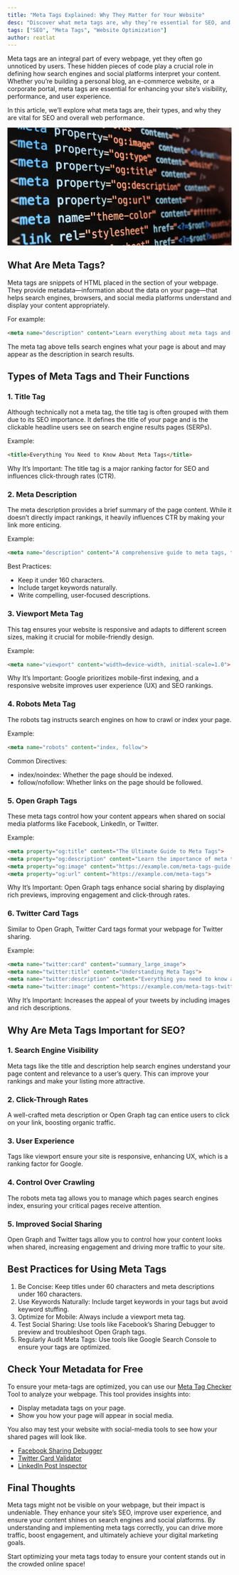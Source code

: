 ```yaml
---
title: "Meta Tags Explained: Why They Matter for Your Website"
desc: "Discover what meta tags are, why they’re essential for SEO, and how to use them to improve your website’s search rankings and user engagement."
tags: ["SEO", "Meta Tags", "Website Optimization"]
author: reatlat
---
```


Meta tags are an integral part of every webpage, yet they often go unnoticed by users. These hidden pieces of code play a crucial role in defining how search engines and social platforms interpret your content. Whether you’re building a personal blog, an e-commerce website, or a corporate portal, meta tags are essential for enhancing your site’s visibility, performance, and user experience.

In this article, we’ll explore what meta tags are, their types, and why they are vital for SEO and overall web performance.

<img src="./screen-of-web-developing-code-on-dark-background.jpg" alt="Web developing code on dark background">

## What Are Meta Tags?

Meta tags are snippets of HTML placed in the <head> section of your webpage. They provide metadata—information about the data on your page—that helps search engines, browsers, and social media platforms understand and display your content appropriately.

For example:
```html
<meta name="description" content="Learn everything about meta tags and how they enhance your website's SEO and performance.">
```

The meta tag above tells search engines what your page is about and may appear as the description in search results.

## Types of Meta Tags and Their Functions

### 1. Title Tag

Although technically not a meta tag, the title tag is often grouped with them due to its SEO importance. It defines the title of your page and is the clickable headline users see on search engine results pages (SERPs).

Example:
```html
<title>Everything You Need to Know About Meta Tags</title>
```

Why It’s Important: The title tag is a major ranking factor for SEO and influences click-through rates (CTR).

### 2. Meta Description

The meta description provides a brief summary of the page content. While it doesn’t directly impact rankings, it heavily influences CTR by making your link more enticing.

Example:
```html
<meta name="description" content="A comprehensive guide to meta tags, their types, and why they are critical for SEO and web performance.">
```

Best Practices:
- Keep it under 160 characters.
- Include target keywords naturally.
- Write compelling, user-focused descriptions.

### 3. Viewport Meta Tag

This tag ensures your website is responsive and adapts to different screen sizes, making it crucial for mobile-friendly design.

Example:
```html
<meta name="viewport" content="width=device-width, initial-scale=1.0">
```

Why It’s Important: Google prioritizes mobile-first indexing, and a responsive website improves user experience (UX) and SEO rankings.

### 4. Robots Meta Tag

The robots tag instructs search engines on how to crawl or index your page.

Example:
```html
<meta name="robots" content="index, follow">
```

Common Directives:
- index/noindex: Whether the page should be indexed.
- follow/nofollow: Whether links on the page should be followed.

### 5. Open Graph Tags

These meta tags control how your content appears when shared on social media platforms like Facebook, LinkedIn, or Twitter.

Example:
```html
<meta property="og:title" content="The Ultimate Guide to Meta Tags">
<meta property="og:description" content="Learn the importance of meta tags for SEO and social media sharing.">
<meta property="og:image" content="https://example.com/meta-tags-guide.jpg">
<meta property="og:url" content="https://example.com/meta-tags">
```

Why It’s Important: Open Graph tags enhance social sharing by displaying rich previews, improving engagement and click-through rates.

### 6. Twitter Card Tags

Similar to Open Graph, Twitter Card tags format your webpage for Twitter sharing.

Example:
```html
<meta name="twitter:card" content="summary_large_image">
<meta name="twitter:title" content="Understanding Meta Tags">
<meta name="twitter:description" content="Everything you need to know about meta tags and their impact on SEO.">
<meta name="twitter:image" content="https://example.com/meta-tags-twitter.jpg">
```

Why It’s Important: Increases the appeal of your tweets by including images and rich descriptions.

## Why Are Meta Tags Important for SEO?

### 1. Search Engine Visibility

Meta tags like the title and description help search engines understand your page content and relevance to a user’s query. This can improve your rankings and make your listing more attractive.

### 2. Click-Through Rates

A well-crafted meta description or Open Graph tag can entice users to click on your link, boosting organic traffic.

### 3. User Experience

Tags like viewport ensure your site is responsive, enhancing UX, which is a ranking factor for Google.

### 4. Control Over Crawling

The robots meta tag allows you to manage which pages search engines index, ensuring your critical pages receive attention.

### 5. Improved Social Sharing

Open Graph and Twitter tags allow you to control how your content looks when shared, increasing engagement and driving more traffic to your site.

## Best Practices for Using Meta Tags

1. Be Concise: Keep titles under 60 characters and meta descriptions under 160 characters.
2. Use Keywords Naturally: Include target keywords in your tags but avoid keyword stuffing.
3. Optimize for Mobile: Always include a viewport meta tag.
4. Test Social Sharing: Use tools like Facebook’s Sharing Debugger to preview and troubleshoot Open Graph tags.
5. Regularly Audit Meta Tags: Use tools like Google Search Console to ensure your tags are optimized.

## Check Your Metadata for Free

To ensure your meta-tags are optimized, you can use our [Meta Tag Checker](/tools/metadata-checker/) Tool to analyze your webpage. This tool provides insights into:

- Display metadata tags on your page.
- Show you how your page will appear in social media.

You also may test your website with social-media tools to see how your shared pages will look like.

- [Facebook Sharing Debugger](https://developers.facebook.com/tools/debug/)
- [Twitter Card Validator](https://cards-dev.twitter.com/validator)
- [LinkedIn Post Inspector](https://www.linkedin.com/post-inspector/)

## Final Thoughts

Meta tags might not be visible on your webpage, but their impact is undeniable. They enhance your site’s SEO, improve user experience, and ensure your content shines on search engines and social platforms. By understanding and implementing meta tags correctly, you can drive more traffic, boost engagement, and ultimately achieve your digital marketing goals.

Start optimizing your meta tags today to ensure your content stands out in the crowded online space!
